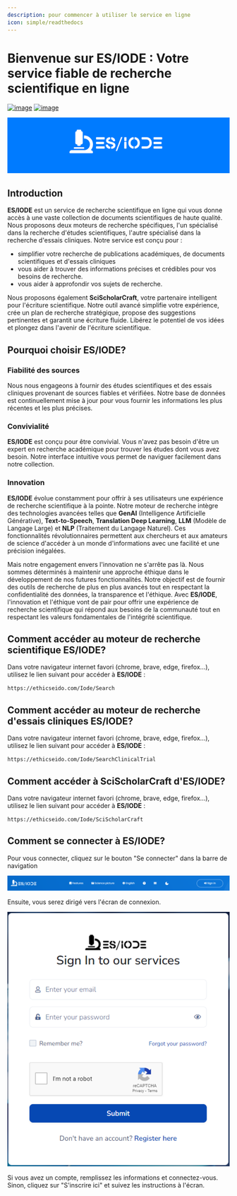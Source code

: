 ```yaml
---
description: pour commencer à utiliser le service en ligne
icon: simple/readthedocs
---
```

# Bienvenue sur ES/IODE : Votre service fiable de recherche scientifique en ligne

[![image](https://img.shields.io/badge/version-3.4.5-blue)](changelog.md)
[![image](https://img.shields.io/badge/.NET-5C2D91?logo=.net&logoColor=white)](https://learn.microsoft.com/dotnet/)

[![logo](assets/background_es-iode-logo-v3.png)](https://ethicseido.com/Iode/Iode)


## **Introduction**

__ES/IODE__ est un service de recherche scientifique en ligne qui vous donne accès à une vaste collection de documents scientifiques de haute qualité. Nous proposons deux moteurs de recherche spécifiques, l'un spécialisé dans la recherche d'études scientifiques, l'autre spécialisé dans la recherche d'essais cliniques.
Notre service est conçu pour :

- simplifier votre recherche de publications académiques, de documents scientifiques et d'essais cliniques
- vous aider à trouver des informations précises et crédibles pour vos besoins de recherche.
- vous aider à approfondir vos sujets de recherche.

Nous proposons également __SciScholarCraft__, votre partenaire intelligent pour l'écriture scientifique. Notre outil avancé simplifie votre expérience, crée un plan de recherche stratégique, propose des suggestions pertinentes et garantit une écriture fluide. Libérez le potentiel de vos idées et plongez dans l'avenir de l'écriture scientifique.

## **Pourquoi choisir ES/IODE?**

<!-- ### Recherche Avancée
__ES/IODE__ offre des capacités de recherche avancées qui vous permettent de spécifier vos critères de recherche pour obtenir des résultats spécifiques. Vous pouvez filtrer par domaine, date, auteurs, mots-clés, et bien plus encore. Cela garantit que vous obtenez des résultats pertinents pour votre sujet. -->

### Fiabilité des sources
Nous nous engageons à fournir des études scientifiques et des essais cliniques provenant de sources fiables et vérifiées. Notre base de données est continuellement mise à jour pour vous fournir les informations les plus récentes et les plus précises.

### Convivialité
__ES/IODE__ est conçu pour être convivial. Vous n'avez pas besoin d'être un expert en recherche académique pour trouver les études dont vous avez besoin. Notre interface intuitive vous permet de naviguer facilement dans notre collection.

### Innovation
__ES/IODE__ évolue constamment pour offrir à ses utilisateurs une expérience de recherche scientifique à la pointe. Notre moteur de recherche intègre des technologies avancées telles que __GenAI__ (Intelligence Artificielle Générative), __Text-to-Speech__, __Translation Deep Learning__, __LLM__ (Modèle de Langage Large) et __NLP__ (Traitement du Langage Naturel). Ces fonctionnalités révolutionnaires permettent aux chercheurs et aux amateurs de science d'accéder à un monde d'informations avec une facilité et une précision inégalées.

Mais notre engagement envers l'innovation ne s'arrête pas là. Nous sommes déterminés à maintenir une approche éthique dans le développement de nos futures fonctionnalités. Notre objectif est de fournir des outils de recherche de plus en plus avancés tout en respectant la confidentialité des données, la transparence et l'éthique. Avec __ES/IODE__, l'innovation et l'éthique vont de pair pour offrir une expérience de recherche scientifique qui répond aux besoins de la communauté tout en respectant les valeurs fondamentales de l'intégrité scientifique.

## **Comment accéder au moteur de recherche scientifique ES/IODE?**

Dans votre navigateur internet favori (chrome, brave, edge, firefox...), utilisez le lien suivant pour accéder à __ES/IODE__ :



```
https://ethicseido.com/Iode/Search
```


## **Comment accéder au moteur de recherche d'essais cliniques ES/IODE?**

Dans votre navigateur internet favori (chrome, brave, edge, firefox...), utilisez le lien suivant pour accéder à __ES/IODE__ :



```
https://ethicseido.com/Iode/SearchClinicalTrial
```


## **Comment accéder à SciScholarCraft d'ES/IODE?**

Dans votre navigateur internet favori (chrome, brave, edge, firefox...), utilisez le lien suivant pour accéder à __ES/IODE__ :



```
https://ethicseido.com/Iode/SciScholarCraft
```

## **Comment se connecter à ES/IODE?**

Pour vous connecter, cliquez sur le bouton "Se connecter" dans la barre de navigation

![barre de navigation](assets/navbar.png)

Ensuite, vous serez dirigé vers l'écran de connexion.

![connexion](assets/login.png)

Si vous avez un compte, remplissez les informations et connectez-vous. Sinon, cliquez sur "S'inscrire ici" et suivez les instructions à l'écran.
